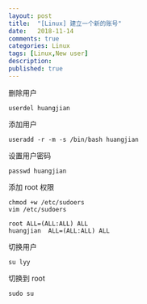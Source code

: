 ```yaml
---
layout: post
title:  "[Linux] 建立一个新的账号"
date:   2018-11-14
comments: true
categories: Linux
tags: [Linux,New user]
description:
published: true
---
```


删除用户

```
userdel huangjian 
```

添加用户

```
useradd -r -m -s /bin/bash huangjian
```

设置用户密码

```
passwd huangjian
```

添加 root 权限

```
chmod +w /etc/sudoers
vim /etc/sudoers
```

```
root ALL=(ALL:ALL) ALL
huangjian  ALL=(ALL:ALL) ALL
```

切换用户

```
su lyy
```

切换到 root

```
sudo su
```

